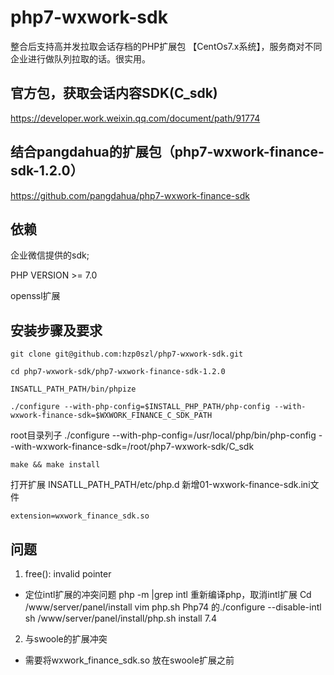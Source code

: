 # php7-wxwork-sdk
整合后支持高并发拉取会话存档的PHP扩展包 【CentOs7.x系统】，服务商对不同企业进行做队列拉取的话。很实用。

## 官方包，获取会话内容SDK(C_sdk)
https://developer.work.weixin.qq.com/document/path/91774

## 结合pangdahua的扩展包（php7-wxwork-finance-sdk-1.2.0）
https://github.com/pangdahua/php7-wxwork-finance-sdk

## 依赖
企业微信提供的sdk;

PHP VERSION >= 7.0

openssl扩展

## 安装步骤及要求
```
git clone git@github.com:hzp0szl/php7-wxwork-sdk.git
```

```
cd php7-wxwork-sdk/php7-wxwork-finance-sdk-1.2.0
```

```
INSATLL_PATH_PATH/bin/phpize
```

```
./configure --with-php-config=$INSTALL_PHP_PATH/php-config --with-wxwork-finance-sdk=$WXWORK_FINANCE_C_SDK_PATH
```
root目录列子 ./configure --with-php-config=/usr/local/php/bin/php-config --with-wxwork-finance-sdk=/root/php7-wxwork-sdk/C_sdk

```
make && make install
```

打开扩展
INSATLL_PATH_PATH/etc/php.d
新增01-wxwork-finance-sdk.ini文件
```
extension=wxwork_finance_sdk.so
```

## 问题
 1. free(): invalid pointer
   * 定位intl扩展的冲突问题  php -m |grep intl 重新编译php，取消intl扩展
Cd /www/server/panel/install
vim php.sh
Php74  的./configure --disable-intl
sh /www/server/panel/install/php.sh install 7.4
   
  2. 与swoole的扩展冲突
   * 需要将wxwork_finance_sdk.so 放在swoole扩展之前
